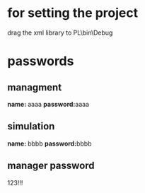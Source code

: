 <h1>
for setting the project
</h1>
drag the xml library to PL\bin\Debug
<h1>
passwords
</h1>
<h2>managment</h2>
<b>name: </b>aaaa
<b>password:</b>aaaa
<h2>simulation</h2>
<b>name: </b>bbbb
<b>password:</b>bbbb
<h2>manager password</h2>
123!!!
